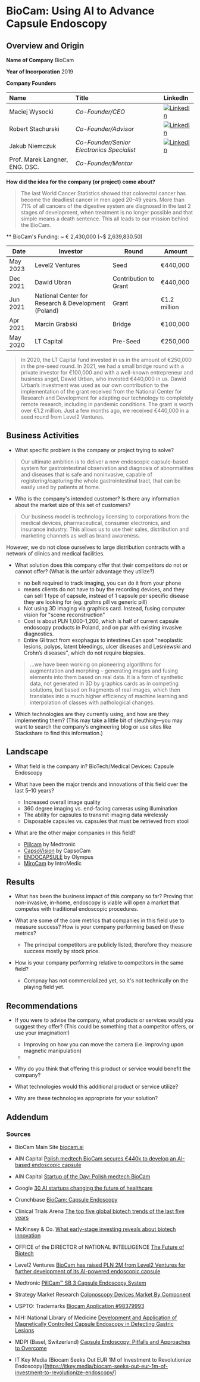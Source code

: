 # BioCam: Using AI to Advance Capsule Endoscopy

## Overview and Origin

**Name of Company**  BioCam

**Year of Incorporation**  2019

**Company Founders**

| Name | Title | LinkedIn |
| :---- | :--- | :----------- | 
| Maciej Wysocki | *Co-Founder/CEO* | [![LinkedIn](https://s3.us-west-1.amazonaws.com/rd2consulting.com/images/linkedin_icon.svg)](https://www.linkedin.com/in/maciej-wysocki-54849095/) |
| Robert Stachurski | *Co-Founder/Advisor* | [![LinkedIn](https://s3.us-west-1.amazonaws.com/rd2consulting.com/images/linkedin_icon.svg)](https://www.linkedin.com/in/robertstachurski/) |
| Jakub Niemczuk | *Co-Founder/Senior Electronics Specialist* | [![LinkedIn](https://s3.us-west-1.amazonaws.com/rd2consulting.com/images/linkedin_icon.svg)](https://www.linkedin.com/in/jakub-niemczuk-33b697168/) |
| Prof. Marek Langner, ENG. DSC. | *Co-Founder/Mentor* |  |

**How did the idea for the company (or project) come about?** 
> The last World Cancer Statistics showed that colorectal cancer has become the deadliest cancer in men aged 20–49 years.
> More than 71% of all cancers of the digestive system are diagnosed in the last 2 stages of development, when treatment is no longer possible and that simple means a death sentence. This all leads to our mission behind the BioCam.


** BioCam's Funding: ~ € 2,430,000 (~$ 2,639,830.50)
 
| Date | Investor | Round | Amount |
| ---- | -------- | ----- | ------ |
| May 2023 | Level2 Ventures | Seed | €440,000 |
| Dec 2021 | Dawid Ubran | Contribution to Grant | €440,000 |
| Jun 2021 | National Center for Research & Development (Poland) | Grant | €1.2 million |
| Apr 2021 | Marcin Grabski | Bridge | €100,000 |
| May 2020 | LT Capital | Pre-Seed | €250,000 |

> In 2020, the LT Capital fund invested in us in the amount of €250,000 in the pre-seed round.
> In 2021, we had a small bridge round with a private investor for €100,000 and with a well-known entrepreneur and business angel, Dawid Urban, who invested €440,000 in us. Dawid Urban’s investment was used as our own contribution to the implementation of the grant received from the National Center for Research and Development for adapting our technology to completely remote research, including in pandemic conditions. The grant is worth over €1.2 million.
Just a few months ago, we received €440,000 in a seed round from Level2 Ventures.

## Business Activities

* What specific problem is the company or project trying to solve?
> Our ultimate ambition is to deliver a new endoscopic capsule-based system for gastrointestinal observation and diagnosis of abnormalities and diseases that is safe and noninvasive, capable of registering/capturing the whole gastrointestinal tract, that can be easily used by patients at home.

* Who is the company's intended customer? Is there any information about the market size of this set of customers?
> Our business model is technology licensing to corporations from the medical devices, pharmaceutical, consumer electronics, and insurance industry. This allows us to use their sales, distribution and marketing channels as well as brand awareness.

However, we do not close ourselves to large distribution contracts with a network of clinics and medical facilities.

* What solution does this company offer that their competitors do not or cannot offer? (What is the unfair advantage they utilize?)
    - no belt required to track imaging, you can do it from your phone
    - means clients do not have to buy the recording devices, and they can sell 1 type of capsule,
    instead of 1 capsule per specific disease they are looking for (eg. grohns pill vs generic pill)
    - Not using 3D imaging via graphics card. Instead, fusing computer vision for "scene reconstruction"
    - Cost is about PLN 1,000-1,200, which is half of current capsule endoscopy products in Poland, and on par with existing invasive diagnostics.
    - Entire GI tract from esophagus to intestines.Can spot "neoplastic lesions, polyps, latent bleedings, ulcer diseases and Leśniewski and Crohn’s diseases", which do not require biopsies.

    > ...we have been working on pioneering algorithms for augmentation and morphing – generating images and fusing elements into them based on real data. It is a form of synthetic data, not generated in 3D by graphics cards as in competing solutions, but based on fragments of real images, which then translates into a much higher efficiency of machine learning and interpolation of classes with pathological changes.

* Which technologies are they currently using, and how are they implementing them? (This may take a little bit of sleuthing&mdash;you may want to search the company’s engineering blog or use sites like Stackshare to find this information.)

## Landscape

* What field is the company in? BioTech/Medical Devices: Capsule Endoscopy

* What have been the major trends and innovations of this field over the last 5&ndash;10 years?
    - Increased overall image quality
    - 360 degree imaging vs. end-facing cameras using illumination
    - The ability for capsules to transmit imaging data wirelessly
    - Disposable capsules vs. capsules that must be retrieved from stool

* What are the other major companies in this field?
    - [Pillcam](https://www.medtronic.com/covidien/en-us/products/capsule-endoscopy.html) by Medtronic
    - [CapsoVision](https://capsovision.com/capsocam-plus/) by CapsoCam
    - [ENDOCAPSULE](https://medical.olympusamerica.com/procedure/capsule-endoscopy) by Olympus
    - [MiroCam](https://www.intromedicamerica.com/) by IntroMedic
## Results

* What has been the business impact of this company so far?
Proving that non-invasive, in-home, endoscopy is viable will open a market that
competes with traditional endoscopic procedures.

* What are some of the core metrics that companies in this field use to measure success? How is your company performing based on these metrics?
    - The principal competitors are publicly listed, therefore they measure success mostly by 
    stock price. 

* How is your company performing relative to competitors in the same field?
    - Compnay has not commercialized yet, so it's not technically on the playing field yet.

## Recommendations

* If you were to advise the company, what products or services would you suggest they offer? (This could be something that a competitor offers, or use your imagination!)
  - Improving on how you can move the camera (i.e. improving upon magnetic manipulation)
  - 

* Why do you think that offering this product or service would benefit the company?

* What technologies would this additional product or service utilize?

* Why are these technologies appropriate for your solution?

## Addendum
### Sources
* BioCam Main Site [biocam.ai](https://www.biocam.ai/)

* AIN Capital [Polish medtech BioCam secures €440k to develop an AI-based endoscopic capsule](https://ain.capital/2023/05/11/biocam-secures-440k/)

* AIN Capital [Startup of the Day: Polish medtech BioCam](https://ain.capital/2023/08/01/startup-of-the-day-polish-medtech-biocam/)

* Google [30 AI startups changing the future of healthcare](https://blog.google/outreach-initiatives/entrepreneurs/30-ai-startups-changing-the-future-of-healthcare/)

* Crunchbase [BioCam: Capsule Endoscopy](https://www.crunchbase.com/organization/biocam)

* Clinical Trials Arena [The top five global biotech trends of the last five years](https://www.clinicaltrialsarena.com/sponsored/the-top-five-global-biotech-trends-of-the-last-five-years/)

* McKinsey & Co. [What early-stage investing reveals about biotech innovation](https://www.mckinsey.com/industries/life-sciences/our-insights/what-early-stage-investing-reveals-about-biotech-innovation)

* OFFICE of the DIRECTOR of NATIONAL INTELLIGENCE [The Future of Biotech](https://www.dni.gov/files/images/globalTrends/GT2040/NIC-2021-02494--Future-of-Biotech--Unsourced--14May21.pdf)

* Level2 Ventures [BioCam has raised PLN 2M from Level2 Ventures for further development of its AI-powered endoscopic capsule](https://level2.vc/biocam-has-raised-pln-2m-from-level2-ventures-for-further-development-of-its-ai-powered-endoscopic-capsule/)

* Medtronic [PillCam™ SB 3 Capsule Endoscopy System](https://www.medtronic.com/covidien/en-us/products/capsule-endoscopy/pillcam-sb3-system.html)

* Strategy Market Research [Colonoscopy Devices Market By Component](https://www.strategicmarketresearch.com/market-report/colonoscopy-devices-market)

* USPTO: Trademarks [Biocam Application #98379993](https://uspto.report/TM/98379993)

* NIH: National Library of Medicine [Development and Application of Magnetically Controlled Capsule Endoscopy in Detecting Gastric Lesions](https://www.ncbi.nlm.nih.gov/pmc/articles/PMC8739542/)

* MDPI (Basel, Switzerland)  [Capsule Endoscopy: Pitfalls and Approaches to Overcome](https://www.mdpi.com/2075-4418/11/10/1765)

* IT Key Media (Biocam Seeks Out EUR 1M of Investment to Revolutionize Endoscopy)[https://itkey.media/biocam-seeks-out-eur-1m-of-investment-to-revolutionize-endoscopy/]